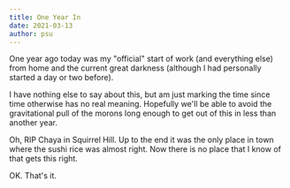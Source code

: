 ```yaml
---
title: One Year In
date: 2021-03-13
author: psu
---
```


One year ago today was my "official" start of work (and everything else) from home and the current great darkness (although I had personally started a day or two before).

I have nothing else to say about this, but am just marking the time since time otherwise has no real meaning. Hopefully we'll be able to avoid the gravitational pull of the morons long enough to get out of this in less than another year.

Oh, RIP Chaya in Squirrel Hill. Up to the end it was the only place in town where the sushi rice was almost right. Now there is no place that I know of that gets this right.

OK. That's it.
